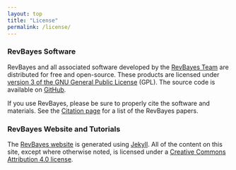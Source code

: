 ```yaml
---
layout: top
title: "License"
permalink: /license/
---
```


### RevBayes Software

RevBayes and all associated software developed by the [RevBayes Team](https://github.com/revbayes) are distributed for free and open-source. These products are licensed under [version 3 of the GNU General Public License](http://www.gnu.org/copyleft/gpl.html) (GPL). The source code is available on [GitHub](https://github.com/revbayes/revbayes). 

If you use RevBayes, please be sure to properly cite the software and materials. See the <a href="{{ site.baseurl }}{% link citation.md %}">Citation page</a> for a list of the RevBayes papers.


### RevBayes Website and Tutorials

The <a href="{{ site.baseurl }}">RevBayes website</a> is generated using [Jekyll](https://jekyllrb.com/). All of the content on this site, except where otherwise noted, is licensed under a [Creative Commons Attribution 4.0 license](https://creativecommons.org/licenses/by/4.0/).

